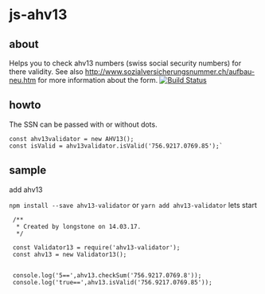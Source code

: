 # js-ahv13
## about
Helps you to check ahv13 numbers (swiss social security numbers) for there validity. See also http://www.sozialversicherungsnummer.ch/aufbau-neu.htm for more information about the form.
[![Build Status](https://travis-ci.org/longstone/js-ahv13.svg?branch=master)](https://travis-ci.org/longstone/js-ahv13)
## howto
The SSN can be passed with or without dots.
```
const ahv13validator = new AHV13();
const isValid = ahv13validator.isValid('756.9217.0769.85');`
```
## sample
add ahv13

`npm install --save ahv13-validator` or `yarn add ahv13-validator`
lets start
```
 /**
  * Created by longstone on 14.03.17.
  */
 
 const Validator13 = require('ahv13-validator');
 const ahv13 = new Validator13();
 
 
 console.log('5==',ahv13.checkSum('756.9217.0769.8'));
 console.log('true==',ahv13.isValid('756.9217.0769.85'));
 ```